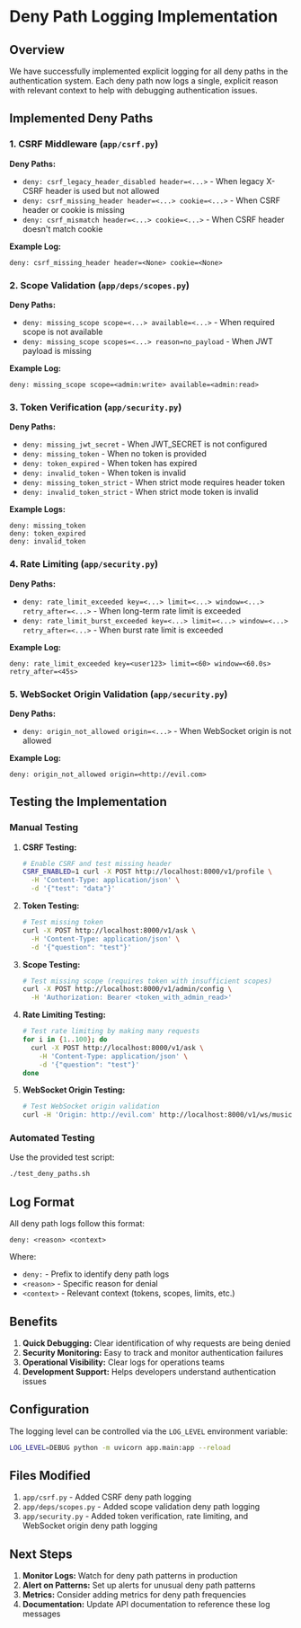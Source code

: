 # Deny Path Logging Implementation

## Overview

We have successfully implemented explicit logging for all deny paths in the authentication system. Each deny path now logs a single, explicit reason with relevant context to help with debugging authentication issues.

## Implemented Deny Paths

### 1. CSRF Middleware (`app/csrf.py`)

**Deny Paths:**
- `deny: csrf_legacy_header_disabled header=<...>` - When legacy X-CSRF header is used but not allowed
- `deny: csrf_missing_header header=<...> cookie=<...>` - When CSRF header or cookie is missing
- `deny: csrf_mismatch header=<...> cookie=<...>` - When CSRF header doesn't match cookie

**Example Log:**
```
deny: csrf_missing_header header=<None> cookie=<None>
```

### 2. Scope Validation (`app/deps/scopes.py`)

**Deny Paths:**
- `deny: missing_scope scope=<...> available=<...>` - When required scope is not available
- `deny: missing_scope scopes=<...> reason=no_payload` - When JWT payload is missing

**Example Log:**
```
deny: missing_scope scope=<admin:write> available=<admin:read>
```

### 3. Token Verification (`app/security.py`)

**Deny Paths:**
- `deny: missing_jwt_secret` - When JWT_SECRET is not configured
- `deny: missing_token` - When no token is provided
- `deny: token_expired` - When token has expired
- `deny: invalid_token` - When token is invalid
- `deny: missing_token_strict` - When strict mode requires header token
- `deny: invalid_token_strict` - When strict mode token is invalid

**Example Logs:**
```
deny: missing_token
deny: token_expired
deny: invalid_token
```

### 4. Rate Limiting (`app/security.py`)

**Deny Paths:**
- `deny: rate_limit_exceeded key=<...> limit=<...> window=<...> retry_after=<...>` - When long-term rate limit is exceeded
- `deny: rate_limit_burst_exceeded key=<...> limit=<...> window=<...> retry_after=<...>` - When burst rate limit is exceeded

**Example Log:**
```
deny: rate_limit_exceeded key=<user123> limit=<60> window=<60.0s> retry_after=<45s>
```

### 5. WebSocket Origin Validation (`app/security.py`)

**Deny Paths:**
- `deny: origin_not_allowed origin=<...>` - When WebSocket origin is not allowed

**Example Log:**
```
deny: origin_not_allowed origin=<http://evil.com>
```

## Testing the Implementation

### Manual Testing

1. **CSRF Testing:**
   ```bash
   # Enable CSRF and test missing header
   CSRF_ENABLED=1 curl -X POST http://localhost:8000/v1/profile \
     -H 'Content-Type: application/json' \
     -d '{"test": "data"}'
   ```

2. **Token Testing:**
   ```bash
   # Test missing token
   curl -X POST http://localhost:8000/v1/ask \
     -H 'Content-Type: application/json' \
     -d '{"question": "test"}'
   ```

3. **Scope Testing:**
   ```bash
   # Test missing scope (requires token with insufficient scopes)
   curl -X POST http://localhost:8000/v1/admin/config \
     -H 'Authorization: Bearer <token_with_admin_read>'
   ```

4. **Rate Limiting Testing:**
   ```bash
   # Test rate limiting by making many requests
   for i in {1..100}; do
     curl -X POST http://localhost:8000/v1/ask \
       -H 'Content-Type: application/json' \
       -d '{"question": "test"}'
   done
   ```

5. **WebSocket Origin Testing:**
   ```bash
   # Test WebSocket origin validation
   curl -H 'Origin: http://evil.com' http://localhost:8000/v1/ws/music
   ```

### Automated Testing

Use the provided test script:
```bash
./test_deny_paths.sh
```

## Log Format

All deny path logs follow this format:
```
deny: <reason> <context>
```

Where:
- `deny:` - Prefix to identify deny path logs
- `<reason>` - Specific reason for denial
- `<context>` - Relevant context (tokens, scopes, limits, etc.)

## Benefits

1. **Quick Debugging:** Clear identification of why requests are being denied
2. **Security Monitoring:** Easy to track and monitor authentication failures
3. **Operational Visibility:** Clear logs for operations teams
4. **Development Support:** Helps developers understand authentication issues

## Configuration

The logging level can be controlled via the `LOG_LEVEL` environment variable:
```bash
LOG_LEVEL=DEBUG python -m uvicorn app.main:app --reload
```

## Files Modified

1. `app/csrf.py` - Added CSRF deny path logging
2. `app/deps/scopes.py` - Added scope validation deny path logging  
3. `app/security.py` - Added token verification, rate limiting, and WebSocket origin deny path logging

## Next Steps

1. **Monitor Logs:** Watch for deny path patterns in production
2. **Alert on Patterns:** Set up alerts for unusual deny path patterns
3. **Metrics:** Consider adding metrics for deny path frequencies
4. **Documentation:** Update API documentation to reference these log messages

